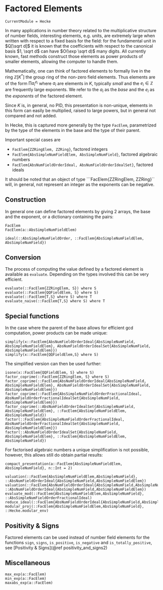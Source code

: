 # Factored Elements

```@meta
CurrentModule = Hecke
```

In many applications in number theory related to the multiplicative
structure of number fields, interesting elements, e.g. units,
are extremely large when written with respect to a fixed basis for the field:
for the fundamental unit in $Q[\sqrt d]$ it is known that the coefficients
with respect to the canonical basis $1, \sqrt d$ can have $O(\exp \sqrt d)$ many digits.
All currently known, fast methods construct those elements as power
products of smaller elements, allowing the computer to handle them.

Mathematically, one can think of factored elements to formally
live in the ring $\mathbb{Z}[K^*]$ the group ring of the non-zero field
elements. Thus elements are of the form $\prod a_i^{e_i}$ where
$a_i$ are elements in $K$, typically _small_ and the $e_i\in \mathbb{Z}$ are frequently
large exponents. We refer to the $a_i$ as the *base* and the $e_i$ as the
*exponents* of the factored element.

Since $K$ is, in general, no PID, this presentation
is non-unique, elements in this form can easily be multiplied, raised
to large powers, but in general not compared and not added.

In Hecke, this is captured more generally by the type `FacElem`,
parametrized by the type of the elements in the base and the type of their
parent.

Important special cases are
 * ```FacElem{ZZRingElem, ZZRing}```, factored integers
 * ```FacElem{AbsSimpleNumFieldElem, AbsSimpleNumField}```, factored algebraic numbers
 * ```FacElem{AbsNumFieldOrderIdeal, AbsNumFieldOrderIdealSet}```, factored ideals

It should be noted that an object of type ```FacElem{ZZRingElem, ZZRing}``
will, in general, not represent an integer as the exponents can be
negative.

## Construction
In general one can define factored elements by giving 2 arrays, the
base and the exponent, or a dictionary containing the pairs:

```@docs
FacElem
FacElem(a::AbsSimpleNumFieldElem)
```

```@docs
ideal(::AbsSimpleNumFieldOrder, ::FacElem{AbsSimpleNumFieldElem, AbsSimpleNumField})
```


## Conversion
The process of computing the value defined by a factored element is
available as ```evaluate```. Depending on the types involved this
can be very efficient.

```@docs
evaluate(::FacElem{ZZRingElem, S}) where S
evaluate(::FacElem{QQFieldElem, S} where S)
evaluate(::FacElem{T,S} where S) where T
evaluate_naive(::FacElem{T,S} where S) where T
```

## Special functions

In the case where the parent of the base allows for efficient gcd computation,
power products can be made unique:

```@docs
simplify(x::FacElem{AbsNumFieldOrderIdeal{AbsSimpleNumField, AbsSimpleNumFieldElem}, AbsNumFieldOrderIdealSet{AbsSimpleNumField, AbsSimpleNumFieldElem}})
simplify(x::FacElem{QQFieldElem,S} where S)
```

The simplified version can then be used further:

```@docs
isone(x::FacElem{QQFieldElem, S} where S)
factor_coprime(::FacElem{ZZRingElem, S} where S)
factor_coprime(::FacElem{AbsNumFieldOrderIdeal{AbsSimpleNumField, AbsSimpleNumFieldElem}, AbsNumFieldOrderIdealSet{AbsSimpleNumField, AbsSimpleNumFieldElem}})
factor_coprime(::FacElem{AbsSimpleNumFieldOrderFractionalIdeal, AbsNumFieldOrderFractionalIdealSet{AbsSimpleNumField, AbsSimpleNumFieldElem}})
factor_coprime(::AbsNumFieldOrderIdealSet{AbsSimpleNumField, AbsSimpleNumFieldElem}, ::FacElem{AbsSimpleNumFieldElem, AbsSimpleNumField})
factor(::FacElem{AbsSimpleNumFieldOrderFractionalIdeal, AbsNumFieldOrderFractionalIdealSet{AbsSimpleNumField, AbsSimpleNumFieldElem}})
factor(::AbsNumFieldOrderIdealSet{AbsSimpleNumField, AbsSimpleNumFieldElem}, ::FacElem{AbsSimpleNumFieldElem, AbsSimpleNumField})
```

For factorised algebraic numbers a unique simplification is not possible,
however, this allows still do obtain partial results:

```@docs
compact_presentation(a::FacElem{AbsSimpleNumFieldElem, AbsSimpleNumField}, n::Int = 2)
```

```@docs
valuation(::FacElem{AbsSimpleNumFieldElem,AbsSimpleNumField}, ::AbsNumFieldOrderIdeal{AbsSimpleNumField,AbsSimpleNumFieldElem})
valuation(::FacElem{AbsNumFieldOrderIdeal{AbsSimpleNumField,AbsSimpleNumFieldElem},Hecke.AbsNumFieldOrderIdealSet{AbsSimpleNumField,AbsSimpleNumFieldElem}}, ::AbsNumFieldOrderIdeal{AbsSimpleNumField,AbsSimpleNumFieldElem})
evaluate_mod(::FacElem{AbsSimpleNumFieldElem,AbsSimpleNumField}, ::AbsSimpleNumFieldOrderFractionalIdeal)
reduce_ideal(::FacElem{AbsNumFieldOrderIdeal{AbsSimpleNumField,AbsSimpleNumFieldElem},Hecke.AbsNumFieldOrderIdealSet{AbsSimpleNumField,AbsSimpleNumFieldElem}})
modular_proj(::FacElem{AbsSimpleNumFieldElem,AbsSimpleNumField}, ::Hecke.modular_env)
```

## Positivity & Signs

Factored elements can be used instead of number field elements for the functions
`sign`, `signs`, `is_positive`, `is_negative` and `is_totally_positive`, see
[Positivity & Signs](@ref positivity_and_signs2)

## Miscellaneous

```@docs
max_exp(a::FacElem)
min_exp(a::FacElem)
maxabs_exp(a::FacElem)
```

